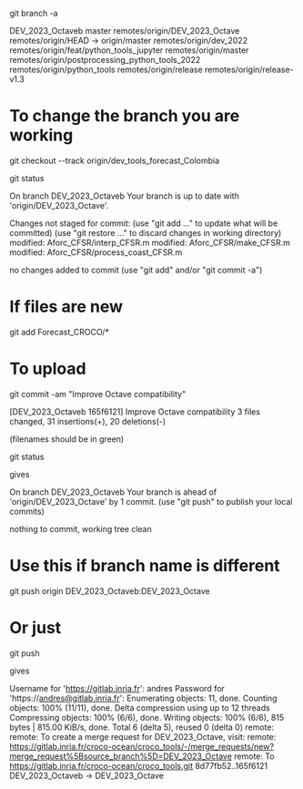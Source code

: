 git branch -a

DEV_2023_Octaveb
master
remotes/origin/DEV_2023_Octave
remotes/origin/HEAD -> origin/master
remotes/origin/dev_2022
remotes/origin/feat/python_tools_jupyter
remotes/origin/master
remotes/origin/postprocessing_python_tools_2022
remotes/origin/python_tools
remotes/origin/release
remotes/origin/release-v1.3
  
# To change the branch you are working

git checkout --track origin/dev_tools_forecast_Colombia
  
git status
 
On branch DEV_2023_Octaveb
Your branch is up to date with 'origin/DEV_2023_Octave'.

Changes not staged for commit:
  (use "git add <file>..." to update what will be committed)
  (use "git restore <file>..." to discard changes in working directory)
        modified:   Aforc_CFSR/interp_CFSR.m
        modified:   Aforc_CFSR/make_CFSR.m
        modified:   Aforc_CFSR/process_coast_CFSR.m

no changes added to commit (use "git add" and/or "git commit -a")

# If files are new

git add Forecast_CROCO/*  

# To upload  
  
git commit -am "Improve Octave compatibility"
 
[DEV_2023_Octaveb 165f6121] Improve Octave compatibility
 3 files changed, 31 insertions(+), 20 deletions(-) 

(filenames should be in green)
  
git status

gives

On branch DEV_2023_Octaveb
Your branch is ahead of 'origin/DEV_2023_Octave' by 1 commit.
  (use "git push" to publish your local commits)

nothing to commit, working tree clean

# Use this if branch name is different
  
git push origin DEV_2023_Octaveb:DEV_2023_Octave

# Or just
  
git push   
  
gives

Username for 'https://gitlab.inria.fr': andres
Password for 'https://andres@gitlab.inria.fr':
Enumerating objects: 11, done.
Counting objects: 100% (11/11), done.
Delta compression using up to 12 threads
Compressing objects: 100% (6/6), done.
Writing objects: 100% (6/6), 815 bytes | 815.00 KiB/s, done.
Total 6 (delta 5), reused 0 (delta 0)
remote:
remote: To create a merge request for DEV_2023_Octave, visit:
remote:   https://gitlab.inria.fr/croco-ocean/croco_tools/-/merge_requests/new?merge_request%5Bsource_branch%5D=DEV_2023_Octave
remote:
To https://gitlab.inria.fr/croco-ocean/croco_tools.git
   8d77fb52..165f6121  DEV_2023_Octaveb -> DEV_2023_Octave
